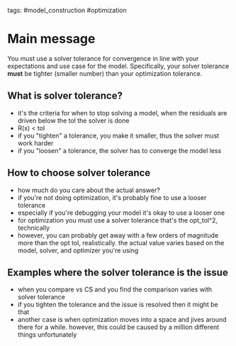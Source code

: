 tags: #model_construction #optimization 

# Main message
You must use a solver tolerance for convergence in line with your expectations and use case for the model. Specifically, your solver tolerance **must** be tighter (smaller number) than your optimization tolerance.

## What is solver tolerance?
- it's the criteria for when to stop solving a model, when the residuals are driven below the tol the solver is done
- R(x) < tol
- if you "tighten" a tolerance, you make it smaller, thus the solver must work harder
- if you "loosen" a tolerance, the solver has to converge the model less

## How to choose solver tolerance
- how much do you care about the actual answer?
- if you're not doing optimization, it's probably fine to use a looser tolerance
- especially if you're debugging your model it's okay to use a looser one
- for optimization you must use a solver tolerance that's the opt_tol^2, technically
- however, you can probably get away with a few orders of magnitude more than the opt tol, realistically. the actual value varies based on the model, solver, and optimizer you're using

## Examples where the solver tolerance is the issue
- when you compare vs CS and you find the comparison varies with solver tolerance
- if you tighten the tolerance and the issue is resolved then it might be that
- another case is when optimization moves into a space and jives around there for a while. however, this could be caused by a million different things unfortunately

